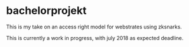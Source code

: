 # bachelorprojekt

This is my take on an access right model for webstrates using zksnarks.

This is currently a work in progress, with july 2018 as expected deadline.
